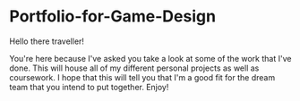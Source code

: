 # Portfolio-for-Game-Design

Hello there traveller!

You're here because I've asked you take a look at some of the work that I've done. This will house all of my different personal projects as well as coursework. I hope that this will tell you that I'm a good fit for the dream team that you intend to put together. Enjoy!
